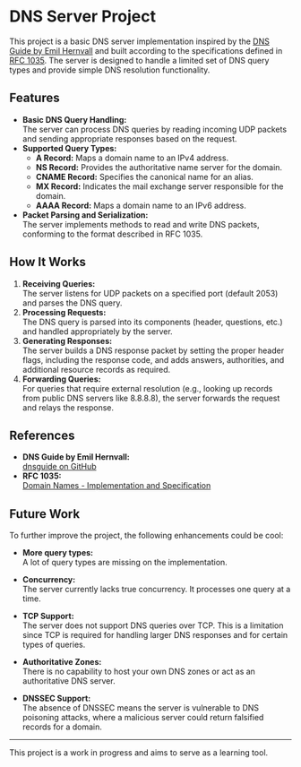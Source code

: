 # DNS Server Project

This project is a basic DNS server implementation inspired by the [DNS Guide by Emil Hernvall](https://github.com/EmilHernvall/dnsguide/tree/master) and built according to the specifications defined in [RFC 1035](https://tools.ietf.org/html/rfc1035). The server is designed to handle a limited set of DNS query types and provide simple DNS resolution functionality.

## Features

- **Basic DNS Query Handling:**  
  The server can process DNS queries by reading incoming UDP packets and sending appropriate responses based on the request.  
- **Supported Query Types:**  
  - **A Record:** Maps a domain name to an IPv4 address.
  - **NS Record:** Provides the authoritative name server for the domain.
  - **CNAME Record:** Specifies the canonical name for an alias.
  - **MX Record:** Indicates the mail exchange server responsible for the domain.
  - **AAAA Record:** Maps a domain name to an IPv6 address.
- **Packet Parsing and Serialization:**  
  The server implements methods to read and write DNS packets, conforming to the format described in RFC 1035.

## How It Works

1. **Receiving Queries:**  
   The server listens for UDP packets on a specified port (default 2053) and parses the DNS query.
2. **Processing Requests:**  
   The DNS query is parsed into its components (header, questions, etc.) and handled appropriately by the server.
3. **Generating Responses:**  
   The server builds a DNS response packet by setting the proper header flags, including the response code, and adds answers, authorities, and additional resource records as required.
4. **Forwarding Queries:**  
   For queries that require external resolution (e.g., looking up records from public DNS servers like 8.8.8.8), the server forwards the request and relays the response.

## References

- **DNS Guide by Emil Hernvall:**  
  [dnsguide on GitHub](https://github.com/EmilHernvall/dnsguide/tree/master)
- **RFC 1035:**  
  [Domain Names - Implementation and Specification](https://tools.ietf.org/html/rfc1035)

## Future Work

To further improve the project, the following enhancements could be cool:

- **More query types:**  
  A lot of query types are missing on the implementation.

- **Concurrency:**  
  The server currently lacks true concurrency. It processes one query at a time.
  
- **TCP Support:**  
  The server does not support DNS queries over TCP. This is a limitation since TCP is required for handling larger DNS responses and for certain types of queries.
  
- **Authoritative Zones:**  
  There is no capability to host your own DNS zones or act as an authoritative DNS server.
  
- **DNSSEC Support:**  
  The absence of DNSSEC means the server is vulnerable to DNS poisoning attacks, where a malicious server could return falsified records for a domain.

---

This project is a work in progress and aims to serve as a learning tool.
